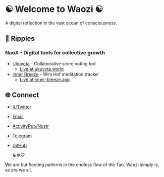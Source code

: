 # ☯️ Welcome to Waozi ☯️

A digital reflection in the vast ocean of consciousness.

## 🌊 Ripples

### NaoX - Digital tools for collective growth
- [Ukuvota](https://github.com/naoxio/ukuvota) - Collaborative score voting tool
  - [Live at ukuvota.world](https://ukuvota.xyz)
- [Inner Breeze](https://github.com/naoxio/inbreeze) - Wim Hof meditation tracker
  - [Live at inner-breeze.app](https://inbreeze.xyz)


## 🌐 Connect

- [X/Twitter](https://x.com/waozixyz)
- [Email](mailto:hello@waozi.xyz)
- [ActivityPub/Nostr](https://ditto.pub/@waozi)
- [Telegram](https://t.me/waozixyz)
- [GitHub](https://github.com/waozixyz)

    ☯️☸♡
    
We are but fleeting patterns in the endless flow of the Tao. Waozi simply is, as are we all.

